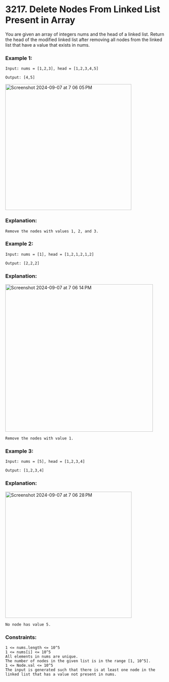 # 3217. Delete Nodes From Linked List Present in Array

You are given an array of integers nums and the head of a linked list. Return the head of the modified linked list after removing all nodes from the linked list that have a value that exists in nums.

 

### Example 1:
```
Input: nums = [1,2,3], head = [1,2,3,4,5]

Output: [4,5]
```
<img width="397" alt="Screenshot 2024-09-07 at 7 06 05 PM" src="https://github.com/user-attachments/assets/42d493a8-53d3-4018-a7e2-b4e2bd11cf3d">

### Explanation:

```
Remove the nodes with values 1, 2, and 3.
```
### Example 2:
```
Input: nums = [1], head = [1,2,1,2,1,2]

Output: [2,2,2]
```
### Explanation:
<img width="465" alt="Screenshot 2024-09-07 at 7 06 14 PM" src="https://github.com/user-attachments/assets/778ba953-628a-499b-bbfa-c77094402497">


```
Remove the nodes with value 1.
```
### Example 3:
```
Input: nums = [5], head = [1,2,3,4]

Output: [1,2,3,4]
```
### Explanation:
<img width="398" alt="Screenshot 2024-09-07 at 7 06 28 PM" src="https://github.com/user-attachments/assets/fa0d1e6f-7c33-4d1d-90be-8a8999a83954">


```
No node has value 5.
```
 

### Constraints:
```
1 <= nums.length <= 10^5
1 <= nums[i] <= 10^5
All elements in nums are unique.
The number of nodes in the given list is in the range [1, 10^5].
1 <= Node.val <= 10^5
The input is generated such that there is at least one node in the linked list that has a value not present in nums.
```
